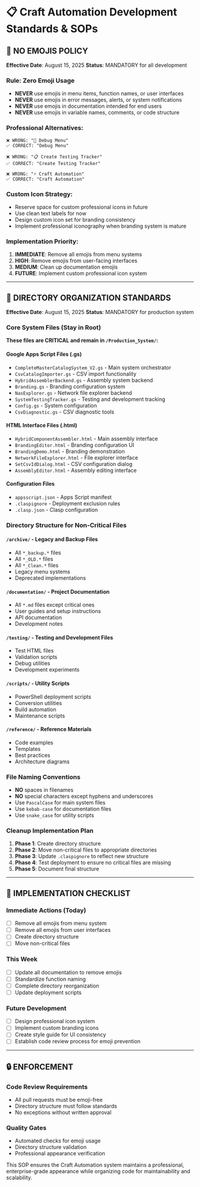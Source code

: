 # 📋 Craft Automation Development Standards & SOPs

## 🚫 NO EMOJIS POLICY

**Effective Date**: August 15, 2025
**Status**: MANDATORY for all development

### Rule: Zero Emoji Usage
- **NEVER** use emojis in menu items, function names, or user interfaces
- **NEVER** use emojis in error messages, alerts, or system notifications  
- **NEVER** use emojis in documentation intended for end users
- **NEVER** use emojis in variable names, comments, or code structure

### Professional Alternatives:
```
❌ WRONG: "🔧 Debug Menu"
✅ CORRECT: "Debug Menu"

❌ WRONG: "📋 Create Testing Tracker" 
✅ CORRECT: "Create Testing Tracker"

❌ WRONG: "⚡ Craft Automation"
✅ CORRECT: "Craft Automation"
```

### Custom Icon Strategy:
- Reserve space for custom professional icons in future
- Use clean text labels for now
- Design custom icon set for branding consistency
- Implement professional iconography when branding system is mature

### Implementation Priority:
1. **IMMEDIATE**: Remove all emojis from menu systems
2. **HIGH**: Remove emojis from user-facing interfaces  
3. **MEDIUM**: Clean up documentation emojis
4. **FUTURE**: Implement custom professional icon system

---

## 📁 DIRECTORY ORGANIZATION STANDARDS

**Effective Date**: August 15, 2025
**Status**: MANDATORY for production system

### Core System Files (Stay in Root)
**These files are CRITICAL and remain in `/Production_System/`:**

#### Google Apps Script Files (.gs)
- `CompleteMasterCatalogSystem_V2.gs` - Main system orchestrator
- `CsvCatalogImporter.gs` - CSV import functionality  
- `HybridAssemblerBackend.gs` - Assembly system backend
- `Branding.gs` - Branding configuration system
- `NasExplorer.gs` - Network file explorer backend
- `SystemTestingTracker.gs` - Testing and development tracking
- `Config.gs` - System configuration
- `CsvDiagnostic.gs` - CSV diagnostic tools

#### HTML Interface Files (.html)
- `HybridComponentAssembler.html` - Main assembly interface
- `BrandingEditor.html` - Branding configuration UI
- `BrandingDemo.html` - Branding demonstration
- `NetworkFileExplorer.html` - File explorer interface
- `SetCsvIdDialog.html` - CSV configuration dialog
- `AssemblyEditor.html` - Assembly editing interface

#### Configuration Files
- `appsscript.json` - Apps Script manifest
- `.claspignore` - Deployment exclusion rules
- `.clasp.json` - Clasp configuration

### Directory Structure for Non-Critical Files

#### `/archive/` - Legacy and Backup Files
- All `*_backup.*` files
- All `*_OLD.*` files  
- All `*_Clean.*` files
- Legacy menu systems
- Deprecated implementations

#### `/documentation/` - Project Documentation
- All `*.md` files except critical ones
- User guides and setup instructions
- API documentation
- Development notes

#### `/testing/` - Testing and Development Files
- Test HTML files
- Validation scripts
- Debug utilities
- Development experiments

#### `/scripts/` - Utility Scripts
- PowerShell deployment scripts
- Conversion utilities
- Build automation
- Maintenance scripts

#### `/reference/` - Reference Materials
- Code examples
- Templates
- Best practices
- Architecture diagrams

### File Naming Conventions
- **NO** spaces in filenames
- **NO** special characters except hyphens and underscores
- Use `PascalCase` for main system files
- Use `kebab-case` for documentation files
- Use `snake_case` for utility scripts

### Cleanup Implementation Plan
1. **Phase 1**: Create directory structure
2. **Phase 2**: Move non-critical files to appropriate directories
3. **Phase 3**: Update `.claspignore` to reflect new structure
4. **Phase 4**: Test deployment to ensure no critical files are missing
5. **Phase 5**: Document final structure

---

## 🎯 IMPLEMENTATION CHECKLIST

### Immediate Actions (Today)
- [ ] Remove all emojis from menu system
- [ ] Remove all emojis from user interfaces
- [ ] Create directory structure
- [ ] Move non-critical files

### This Week
- [ ] Update all documentation to remove emojis
- [ ] Standardize function naming
- [ ] Complete directory reorganization
- [ ] Update deployment scripts

### Future Development
- [ ] Design professional icon system
- [ ] Implement custom branding icons
- [ ] Create style guide for UI consistency
- [ ] Establish code review process for emoji prevention

---

## 🔒 ENFORCEMENT

### Code Review Requirements
- All pull requests must be emoji-free
- Directory structure must follow standards
- No exceptions without written approval

### Quality Gates
- Automated checks for emoji usage
- Directory structure validation
- Professional appearance verification

This SOP ensures the Craft Automation system maintains a professional, enterprise-grade appearance while organizing code for maintainability and scalability.
